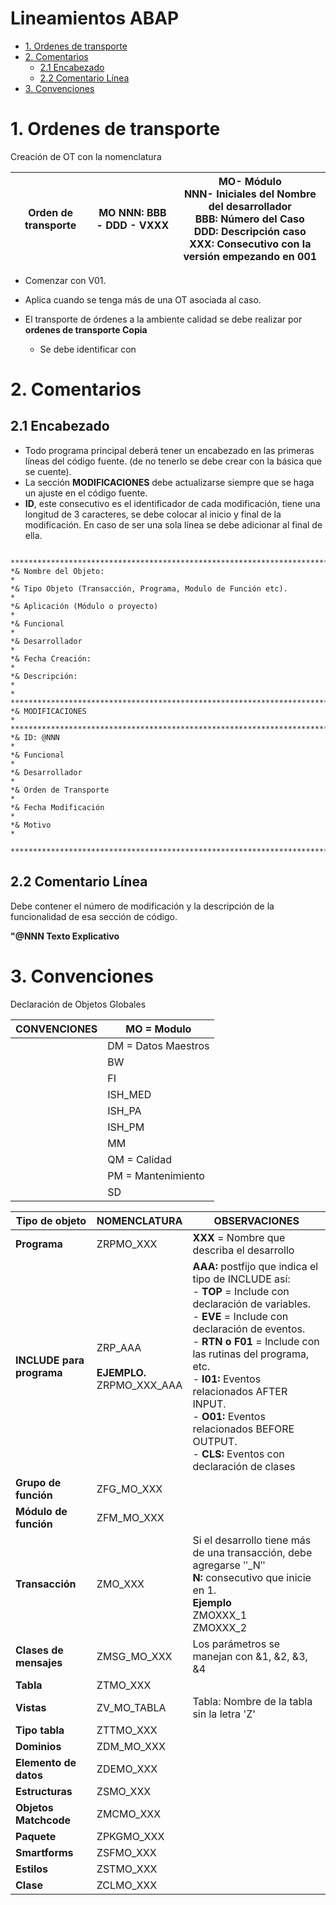 # Lineamientos ABAP


- [1. Ordenes de transporte](#1-ordenes-de-transporte)
- [2.  Comentarios](#2--comentarios)
  - [2.1 Encabezado](#21-encabezado)
  - [2.2 Comentario Línea](#22-comentario-línea)
- [3. Convenciones](#3-convenciones)

# 1. Ordenes de transporte

Creación de OT con la nomenclatura


| Orden de transporte | MO NNN: BBB - DDD - VXXX | MO- Módulo <br/>NNN- Iniciales del Nombre del desarrollador<br/>BBB: Número del Caso <br/>DDD: Descripción caso <br/>XXX: Consecutivo con la versión empezando en 001 |
|---------------------|--------------------------|-----------------------------------------------------------------------------------------------------------------------------------------------------------------------|

-	Comenzar con V01.
-	Aplica cuando se tenga más de una OT asociada al caso.
-	El transporte de órdenes a la ambiente calidad se debe realizar por **ordenes de transporte Copia** 

    * Se debe identificar con 



# 2.  Comentarios
## 2.1 Encabezado

-	Todo programa principal deberá tener un encabezado en las primeras líneas del código fuente. (de no tenerlo  se debe crear con la básica que se cuente).
-	La sección **MODIFICACIONES** debe actualizarse siempre que se haga un ajuste en el código fuente.
-	**ID**, este consecutivo es el identificador de cada modificación, tiene una longitud de 3 caracteres, se debe colocar al inicio y final de la modificación. En caso de ser una sola línea se debe adicionar al final de ella.


```abap

************************************************************************  
*& Nombre del Objeto:                                                   *
*& Tipo Objeto (Transacción, Programa, Modulo de Función etc).          * 
*& Aplicación (Módulo o proyecto)                                       *
*& Funcional                                                            *
*& Desarrollador                                                        *
*& Fecha Creación:                                                      * 
*& Descripción:                                                         *
* ***********************************************************************  
*& MODIFICACIONES                                                       *
*************************************************************************  
*& ID: @NNN                                                             *
*& Funcional                                                            *
*& Desarrollador                                                        *
*& Orden de Transporte                                                  *
*& Fecha Modificación                                                   *
*& Motivo                                                               *
 ************************************************************************
```



## 2.2 Comentario Línea

Debe contener el número de modificación y la descripción de la funcionalidad de esa sección de código. 

**"@NNN Texto Explicativo** 


# 3. Convenciones

Declaración de Objetos Globales

| CONVENCIONES | MO = Modulo          |
|--------------|----------------------|
|              |  DM = Datos Maestros |
|              |  BW                  |
|              |  FI                  |
|              |  ISH_MED             |
|              | ISH_PA               |
|              |  ISH_PM              |
|              | MM                   |
|              | QM = Calidad         |
|              | PM = Mantenimiento   |
|              | SD                   |

| **Tipo de objeto**         | **NOMENCLATURA**                                | **OBSERVACIONES**                                                                                                                                                                                                                                                                                                                                                   |
|------------------------|---------------------------------------------|-----------------------------------------------------------------------------------------------------------------------------------------------------------------------------------------------------------------------------------------------------------------------------------------------------------------------------------------------------------------|
| **Programa**               | ZRPMO_XXX                                   | **XXX** = Nombre que describa el desarrollo                                                                                                                                                                                                                                                                                                                         |
| **INCLUDE para  programa** | ZRP_AAA<br/><br/>**EJEMPLO.**<br/>ZRPMO_XXX_AAA | **AAA:** postfijo que indica el tipo de INCLUDE así:<br/>- **TOP** = Include con declaración de variables.<br/>- **EVE** = Include con declaración de eventos.<br/>- **RTN o F01** = Include con las rutinas del programa, etc.<br/>- **I01:** Eventos relacionados AFTER INPUT.<br/>- **O01:** Eventos relacionados BEFORE OUTPUT.<br/>- **CLS:** Eventos  con declaración de clases <br/> |
| **Grupo de función**       | ZFG_MO_XXX                                  |                                                                                                                                                                                                                                                                                                                                                                 |
| **Módulo de función**      | ZFM_MO_XXX                                  |                                                                                                                                                                                                                                                                                                                                                                 |
| **Transacción**            | ZMO_XXX                                     | Si el desarrollo tiene más de una transacción, debe agregarse ʺ_Nʺ<br/>**N:** consecutivo que inicie en 1.<br/>**Ejemplo**<br/>ZMOXXX_1<br/>ZMOXXX_2<br/>                                                                                                                                                                                                               |
| **Clases de mensajes**| ZMSG_MO_XXX                                 | Los parámetros se manejan con &1, &2, &3, &4                                                                                                                                                                                                                                                                                                                    |
| **Tabla**                  | ZTMO_XXX                                    |                                                                                                                                                                                                                                                                                                                                                                 |
| **Vistas**                 | ZV_MO_TABLA                                 | Tabla: Nombre de la tabla sin la letra 'Z'                                                                                                                                                                                                                                                                                                                      |
| **Tipo tabla**             | ZTTMO_XXX                                   |                                                                                                                                                                                                                                                                                                                                                                 |
| **Dominios**               | ZDM_MO_XXX                                  |                                                                                                                                                                                                                                                                                                                                                                 |
| **Elemento de datos**      | ZDEMO_XXX                                   |                                                                                                                                                                                                                                                                                                                                                                 |
| **Estructuras**            | ZSMO_XXX                                    |                                                                                                                                                                                                                                                                                                                                                                 |
| **Objetos Matchcode**      | ZMCMO_XXX                                   |                                                                                                                                                                                                                                                                                                                                                                 |
| **Paquete**                | ZPKGMO_XXX                                  |                                                                                                                                                                                                                                                                                                                                                                 |
| **Smartforms**             | ZSFMO_XXX                                   |                                                                                                                                                                                                                                                                                                                                                                 |
| **Estilos**                | ZSTMO_XXX                                   |                                                                                                                                                                                                                                                                                                                                                                 |
| **Clase**                  | ZCLMO_XXX                                   |
